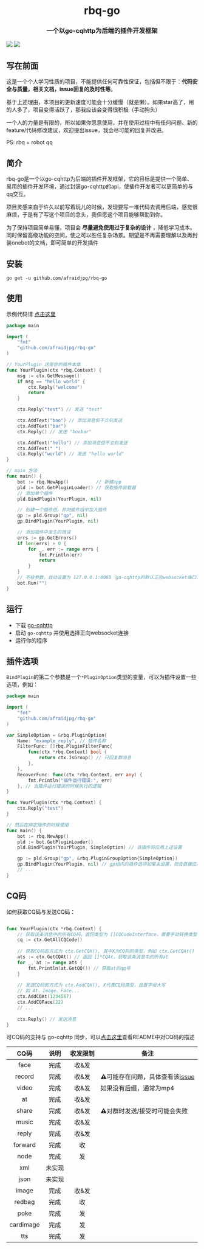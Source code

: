 <h1 style="text-align: center">rbq-go</h1>
<h3 style="text-align: center">一个以go-cqhttp为后端的插件开发框架</h3>

![](https://img.shields.io/badge/go-v1.18%2B-blue)
[![](https://img.shields.io/badge/go--cqhttp-v1.0.0-orange)](https://github.com/Mrs4s/go-cqhttp)

<h2>写在前面</h2>

这是一个个人学习性质的项目，不能提供任何可靠性保证，包括但不限于：**代码安全与质量，相关文档，issue回复的及时性等**。

基于上述理由，本项目的更新速度可能会十分缓慢（就是懒）。如果star高了，用的人多了，项目变得活跃了，那我应该会变得很积极（手动狗头）

一个人的力量是有限的，所以如果你愿意使用，并在使用过程中有任何问题、新的feature/代码修改建议，欢迎提出issue，我会尽可能的回复并改进。

PS: rbq = robot qq

<h2>简介</h2>

rbq-go是一个以go-cqhttp为后端的插件开发框架，它的目标是提供一个简单、易用的插件开发环境，通过封装go-cqhttp的api，使插件开发者可以更简单的与qq交互。  

项目灵感来自于许久以前写着玩儿的时候，发现要写一堆代码去调用后端，感觉很麻烦，于是有了写这个项目的念头，我但愿这个项目能够帮助到你。  

为了保持项目简单易懂，项目会 **尽量避免使用过于复杂的设计** ，降低学习成本。同时保留高级功能的空间，使之可以胜任复杂场景。期望是不再需要理解以及再封装onebot的文档，即可简单的开发插件


<h2>安装</h2>

```
go get -u github.com/afraidjpg/rbq-go
```

<h2>使用</h2>

示例代码请 [点击这里](./example)

```go
package main

import (
	"fmt"
	"github.com/afraidjpg/rbq-go"
)

// YourPlugin 这是你的插件本体
func YourPlugin(ctx *rbq.Context) {
	msg := ctx.GetMessage()
	if msg == "hello world" {
		ctx.Reply("welcome")
		return
	}

	ctx.Reply("test") // 发送 "test"

	ctx.AddText("boo") // 添加消息但不立刻发送
	ctx.AddText("bar")
	ctx.Reply() // 发送 "boobar"

	ctx.AddText("hello") // 添加消息但不立刻发送
	ctx.AddText(" ")
	ctx.Reply("world") // 发送 "hello world"
}

// main 方法
func main() {
	bot := rbq.NewApp()          // 新建app
	pld := bot.GetPluginLoader() // 获取插件装载器
	// 添加单个插件
	pld.BindPlugin(YourPlugin, nil)

	// 创建一个插件组，并向插件组中加入插件
	gp := pld.Group("gp", nil)
	gp.BindPlugin(YourPlugin, nil)

	// 添加插件中发生的错误
	errs := gp.GetErrors()
	if len(errs) > 0 {
		for _, err := range errs {
			fmt.Println(err)
			return
		}
	}
	// 不给参数，自动设置为 127.0.0.1:8080（go-cqhttp的默认正向websocket端口）
	bot.Run("")
}
```

<h2>运行</h2>

- 下载 [go-cqhttp](https://github.com/Mrs4s/go-cqhttp/releases)
- 启动 `go-cqhttp` 并使用选择正向websocket连接
- 运行你的程序

<h2>插件选项</h2>

`BindPlugin`的第二个参数是一个`*PluginOption`类型的变量，可以为插件设置一些选项，例如：

```go
package main

import (
	"fmt"
	"github.com/afraidjpg/rbq-go"
)

var SimpleOption = &rbq.PluginOption{
	Name: "example_reply", // 插件名称
	FilterFunc: []rbq.PluginFilterFunc{
		func(ctx *rbq.Context) bool {
			return ctx.IsGroup() // 只回复群消息
		},
	},
	RecoverFunc: func(ctx *rbq.Context, err any) {
		fmt.Println("插件运行错误:", err)
	}, // 当插件运行错误的时候执行的逻辑
}

func YourPlugin(ctx *rbq.Context) {
	ctx.Reply("test")
}

// 然后在绑定插件的时候使用
func main() {
	bot := rbq.NewApp()
	pld := bot.GetPluginLoader()
	pld.BindPlugin(YourPlugin, SimpleOption) // 该插件将应用上述设置

	gp := pld.Group("gp", &rbq.PluginGroupOption{SimpleOption})
	gp.BindPlugin(YourPlugin, nil) // gp组内的插件选项如果未设置，则会直接应用gp组的选项
	// ...
}

```

<h2>CQ码</h2>

如何获取CQ码与发送CQ码：

```go

func YourPlugin(ctx *rbq.Context) {
    // 获取该条消息中的所有CQ码，返回类型为 []CQCodeInterface，需要手动转换类型
    cq := ctx.GetAllCQCode() 
	
    // 获取CQ码的方式为 ctx.GetCQX(), 其中X为CQ码的类型，例如 ctx.GetCQAt() 获取at码
    ats := ctx.GetCQAt() // 返回 []*CQAt，获取该条消息中的所有at
    for _, at := range ats {
        fmt.Println(at.GetQQ()) // 获取at的qq号
    }
	
    // 发送CQ码的方式为 ctx.AddCQX(), X代表CQ码类型，且首字母大写
    // 如 At、Image、Face...
    ctx.AddCQAt(1234567)
    ctx.AddCQFace(22)
    // ...
	
    ctx.Reply() // 发送消息
}

```


可CQ码的支持与 go-cqhttp 同步，可以[点击这里](https://github.com/Mrs4s/go-cqhttp)查看README中对CQ码的描述

|    CQ码    | 说明  | 收发限制 | 备注                                                                    |
|:---------:|:---:|:----:|-----------------------------------------------------------------------|
|   face    | 完成  | 收&发  |                                                                       |                                                                       |
|  record   | 完成  | 收&发  | ⚠️可能存在问题，具体查看该[issue](https://github.com/Mrs4s/go-cqhttp/issues/1749) |
|   video   | 完成  | 收&发  | 如果没有后缀，通常为mp4                                                         |
|    at     | 完成  | 收&发  |                                                                       |
|   share   | 完成  | 收&发  | ⚠️对群时发送/接受时可能会失败                                                      |
|   music   | 完成  | 收&发  |                                                                       |
|   reply   | 完成  | 收&发  |                                                                       |
|  forward  | 完成  |  收   |                                                                       |
|   node    | 完成  |  发   |                                                                       |
|    xml    | 未实现 |      |                                                                       |
|   json    | 未实现 |      |                                                                       |
|   image   | 完成  | 收&发  |                                                                       |
|  redbag   | 完成  |  收   |                                                                       |
|   poke    | 完成  |  发   |                                                                       |
| cardimage | 完成  |  发   |                                                                       |
|    tts    | 完成  |  发   |                                                                       |